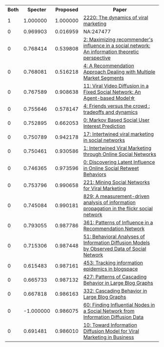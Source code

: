 <html><table><tr>
<th>Both</th>
<th>Specter</th>
<th>Proposed</th>
<th>Paper</th>
</tr>
<tr>
<td>1</td>
<td>1.000000</td>
<td>1.000000</td>
<td><a href="https://www.semanticscholar.org/paper/bee2b59d045fa2cf2e2719f747d0fb66be241cf4">2220: The dynamics of viral marketing</a></td>
</tr>
<tr>
<td>0</td>
<td>0.969903</td>
<td>0.016959</td>
<td>NA:247477</td>
</tr>
<tr>
<td>0</td>
<td>0.768414</td>
<td>0.539808</td>
<td><a href="https://www.semanticscholar.org/paper/743f99d25688c5eec392849fb2040f12497c1810">2: Maximizing recommender's influence in a social network: An information theoretic perspective</a></td>
</tr>
<tr>
<td>0</td>
<td>0.768081</td>
<td>0.516218</td>
<td><a href="https://www.semanticscholar.org/paper/33f90ecc435eb211b7cfe2093acdc3970c73da79">4: A Recommendation Approach Dealing with Multiple Market Segments</a></td>
</tr>
<tr>
<td>0</td>
<td>0.767589</td>
<td>0.908638</td>
<td><a href="https://www.semanticscholar.org/paper/9fd0e9b4f3f2ede703ce7ee4ba92ee6cb6bd721e">11: Viral Video Diffusion in a Fixed Social Network: An Agent-based Model☆</a></td>
</tr>
<tr>
<td>0</td>
<td>0.755646</td>
<td>0.578147</td>
<td><a href="https://www.semanticscholar.org/paper/4f094776b5bb485fd6189e61faaa8085f40381ce">4: Friends versus the crowd : tradeoffs and dynamics</a></td>
</tr>
<tr>
<td>0</td>
<td>0.752895</td>
<td>0.662053</td>
<td><a href="https://www.semanticscholar.org/paper/f60b2419f80a6fcf04cd4b8e0ef901e740371667">0: Markov Based Social User Interest Prediction</a></td>
</tr>
<tr>
<td>0</td>
<td>0.750789</td>
<td>0.942178</td>
<td><a href="https://www.semanticscholar.org/paper/e97a54c2ab41d2550ce2261851b2a7db622b5475">17: Intertwined viral marketing in social networks</a></td>
</tr>
<tr>
<td>0</td>
<td>0.750461</td>
<td>0.930586</td>
<td><a href="https://www.semanticscholar.org/paper/680b94bdc022a5a1183cabbc00c122ab612084f2">1: Intertwined Viral Marketing through Online Social Networks</a></td>
</tr>
<tr>
<td>0</td>
<td>0.746365</td>
<td>0.973596</td>
<td><a href="https://www.semanticscholar.org/paper/ab0f9adaf401d3c2815a56f7ddcb5e2c0ea7e09d">0: Discovering Latent Influence in Online Social Retweet Behaviors</a></td>
</tr>
<tr>
<td>0</td>
<td>0.753796</td>
<td>0.990658</td>
<td><a href="https://www.semanticscholar.org/paper/cdebd76f51d11779684878f25dac595508e30f3b">221: Mining Social Networks for Viral Marketing</a></td>
</tr>
<tr>
<td>0</td>
<td>0.745084</td>
<td>0.990181</td>
<td><a href="https://www.semanticscholar.org/paper/4c57150d4c635e76704dff55d70a3198caf75f9a">829: A measurement-driven analysis of information propagation in the flickr social network</a></td>
</tr>
<tr>
<td>0</td>
<td>0.793055</td>
<td>0.987786</td>
<td><a href="https://www.semanticscholar.org/paper/ce0ea3e2dce90d49353c0233f38787bdcaf4ab17">361: Patterns of Influence in a Recommendation Network</a></td>
</tr>
<tr>
<td>0</td>
<td>0.715306</td>
<td>0.987448</td>
<td><a href="https://www.semanticscholar.org/paper/17509d4378eea03502eb13d16f64d7aaa9e8d0ff">51: Behavioral Analyses of Information Diffusion Models by Observed Data of Social Network</a></td>
</tr>
<tr>
<td>0</td>
<td>0.615483</td>
<td>0.987161</td>
<td><a href="https://www.semanticscholar.org/paper/e63a855799bdfcc236d28d6db606e0904c6652f5">453: Tracking information epidemics in blogspace</a></td>
</tr>
<tr>
<td>0</td>
<td>0.665733</td>
<td>0.987132</td>
<td><a href="https://www.semanticscholar.org/paper/e6e7ea1190505daa05f36ef9bbfe269cbb5de0ec">427: Patterns of Cascading Behavior in Large Blog Graphs</a></td>
</tr>
<tr>
<td>0</td>
<td>0.667818</td>
<td>0.986163</td>
<td><a href="https://www.semanticscholar.org/paper/40977b5865bebd7c3568475444c14ed86ead9f62">332: Cascading Behavior in Large Blog Graphs</a></td>
</tr>
<tr>
<td>0</td>
<td>-1.000000</td>
<td>0.986075</td>
<td><a href="https://www.semanticscholar.org/paper/5259bdbad557d6fa983b152b128f17fc2e206689">60: Finding Influential Nodes in a Social Network from Information Diffusion Data</a></td>
</tr>
<tr>
<td>0</td>
<td>0.691481</td>
<td>0.986010</td>
<td><a href="https://www.semanticscholar.org/paper/91840d49347c5ba23613589fb9f2d568889faa90">10: Toward Information Diffusion Model for Viral Marketing in Business</a></td>
</tr>
</table></html>
